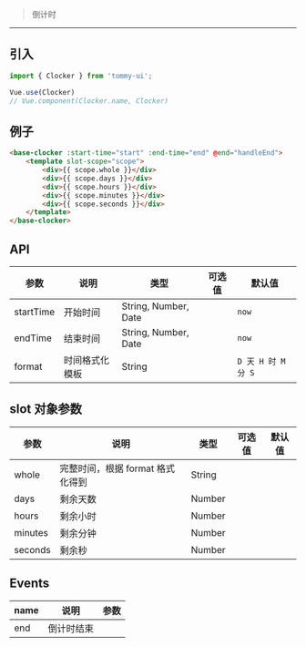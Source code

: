 > 倒计时

-------------

## 引入

```javascript
import { Clocker } from 'tommy-ui';

Vue.use(Clocker)
// Vue.component(Clocker.name, Clocker)
```

## 例子

```html
<base-clocker :start-time="start" :end-time="end" @end="handleEnd">
    <template slot-scope="scope">
        <div>{{ scope.whole }}</div>
        <div>{{ scope.days }}</div>
        <div>{{ scope.hours }}</div>
        <div>{{ scope.minutes }}</div>
        <div>{{ scope.seconds }}</div>
    </template>
</base-clocker>
```

## API

| 参数 | 说明 | 类型 | 可选值 | 默认值 |
|------|-------|---------|-------|--------|
| startTime | 开始时间 | String, Number, Date | | `now` |
| endTime | 结束时间 | String, Number, Date | | `now` |
| format | 时间格式化模板 | String | | `D 天 H 时 M 分 S` |

## slot 对象参数

| 参数 | 说明 | 类型 | 可选值 | 默认值 |
|------|-------|---------|-------|--------|
| whole | 完整时间，根据 format 格式化得到 | String | | |
| days | 剩余天数 | Number | | |
| hours | 剩余小时 | Number | | |
| minutes | 剩余分钟 | Number | | |
| seconds | 剩余秒 | Number | | |

## Events

| name | 说明 | 参数 |
|------|-------|---------|
| end | 倒计时结束 | |
